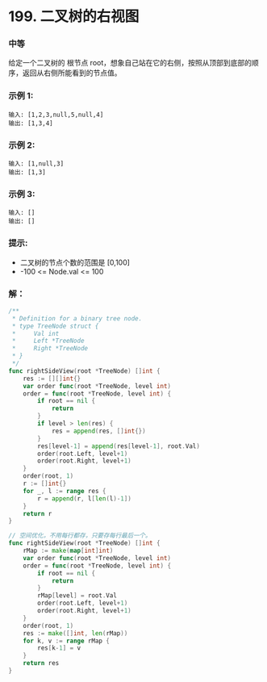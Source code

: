 # 199. 二叉树的右视图

### 中等

给定一个二叉树的 根节点 root，想象自己站在它的右侧，按照从顶部到底部的顺序，返回从右侧所能看到的节点值。

### 示例 1:

	输入: [1,2,3,null,5,null,4]
	输出: [1,3,4]

### 示例 2:

	输入: [1,null,3]
	输出: [1,3]

### 示例 3:

	输入: []
	输出: []
 
### 提示:
- 二叉树的节点个数的范围是 [0,100]
- -100 <= Node.val <= 100 

### 解：

```go
/**
 * Definition for a binary tree node.
 * type TreeNode struct {
 *     Val int
 *     Left *TreeNode
 *     Right *TreeNode
 * }
 */
func rightSideView(root *TreeNode) []int {
	res := [][]int{}
	var order func(root *TreeNode, level int)
	order = func(root *TreeNode, level int) {
		if root == nil {
			return
		}
		if level > len(res) {
			res = append(res, []int{})
		}
		res[level-1] = append(res[level-1], root.Val)
		order(root.Left, level+1)
		order(root.Right, level+1)
	}
	order(root, 1)
	r := []int{}
	for _, l := range res {
		r = append(r, l[len(l)-1])
	}
	return r
}

// 空间优化，不用每行都存，只要存每行最后一个。
func rightSideView(root *TreeNode) []int {
	rMap := make(map[int]int)
	var order func(root *TreeNode, level int)
	order = func(root *TreeNode, level int) {
		if root == nil {
			return
		}
		rMap[level] = root.Val
		order(root.Left, level+1)
		order(root.Right, level+1)
	}
	order(root, 1)
	res := make([]int, len(rMap))
	for k, v := range rMap {
		res[k-1] = v
	}
	return res
}
```